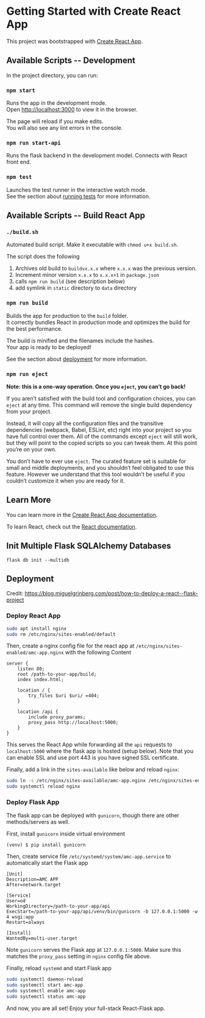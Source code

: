 # Getting Started with Create React App

This project was bootstrapped with [Create React App](https://github.com/facebook/create-react-app).

## Available Scripts -- Development

In the project directory, you can run:

### `npm start`

Runs the app in the development mode.\
Open [http://localhost:3000](http://localhost:3000) to view it in the browser.

The page will reload if you make edits.\
You will also see any lint errors in the console.

### `npm run start-api`

Runs the flask backend in the development model. Connects with React front end.

### `npm test`

Launches the test runner in the interactive watch mode.\
See the section about [running tests](https://facebook.github.io/create-react-app/docs/running-tests) for more information.

## Available Scripts -- Build React App

### `./build.sh`

Automated build script. Make it executable with `chmod u+x build.sh`.

The script does the following

1. Archives old build to `buildvx.x.x` where `x.x.x` was the previous version.
2. Increment minor version `x.x.x` to `x.x.x+1` in `package.json`
3. calls `npm run build` (see description below)
4. add symlink in `static` directory to `data` directory

### `npm run build`

Builds the app for production to the `build` folder.\
It correctly bundles React in production mode and optimizes the build for the best performance.

The build is minified and the filenames include the hashes.\
Your app is ready to be deployed!

See the section about [deployment](https://facebook.github.io/create-react-app/docs/deployment) for more information.

### `npm run eject`

**Note: this is a one-way operation. Once you `eject`, you can’t go back!**

If you aren’t satisfied with the build tool and configuration choices, you can `eject` at any time. This command will remove the single build dependency from your project.

Instead, it will copy all the configuration files and the transitive dependencies (webpack, Babel, ESLint, etc) right into your project so you have full control over them. All of the commands except `eject` will still work, but they will point to the copied scripts so you can tweak them. At this point you’re on your own.

You don’t have to ever use `eject`. The curated feature set is suitable for small and middle deployments, and you shouldn’t feel obligated to use this feature. However we understand that this tool wouldn’t be useful if you couldn’t customize it when you are ready for it.

## Learn More

You can learn more in the [Create React App documentation](https://facebook.github.io/create-react-app/docs/getting-started).

To learn React, check out the [React documentation](https://reactjs.org/).

## Init Multiple Flask SQLAlchemy Databases

`flask db init --multidb`

## Deployment

Credit: https://blog.miguelgrinberg.com/post/how-to-deploy-a-react--flask-project

### Deploy React App

```bash
sudo apt install nginx
sudo rm /etc/nginx/sites-enabled/default
```

Then, create a nginx config file for the react app at `/etc/nginx/sites-enabled/amc-app.nginx` with the following Content

```
server {
    listen 80;
    root /path-to-your-app/build;
    index index.html;

    location / {
        try_files $uri $uri/ =404;
    }

    location /api {
        include proxy_params;
        proxy_pass http://localhost:5000;
    }
}
```

This serves the React App while forwarding all the `api` requests to `localhost:5000` where the flask app is hosted (setup below). Note that you can enable SSL and use port 443 is you have signed SSL certificate.

Finally, add a link in the `sites-available` like below and reload `nginx`:

```bash
sudo ln -s /etc/nginx/sites-available/amc-app.nginx /etc/nginx/sites-enabled/amc-app.nginx
sudo systemctl reload nginx
```

### Deploy Flask App

The flask app can be deployed with `gunicorn`, though there are other methods/servers as well.

First, install `gunicorn` inside virtual environment

```
(venv) $ pip install gunicorn
```

Then, create service file `/etc/systemd/system/amc-app.service` to automatically start the Flask app

```
[Unit]
Description=AMC APP
After=network.target

[Service]
User=od
WorkingDirectory=/path-to-your-app/api
ExecStart=/path-to-your-app/api/venv/bin/gunicorn -b 127.0.0.1:5000 -w 4 wsgi:app
Restart=always

[Install]
WantedBy=multi-user.target
```

Note `gunicorn` serves the Flask app at `127.0.0.1:5000`. Make sure this matches the `proxy_pass` setting in `nginx` config file above.

Finally, reload `systemd` and start Flask app

```bash
sudo systemctl daemon-reload
sudo systemctl start amc-app
sudo systemctl enable amc-app
sudo systemctl status amc-app
```

And now, you are all set! Enjoy your full-stack React-Flask app.
